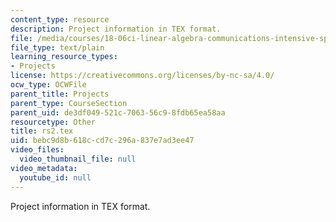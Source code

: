 ```yaml
---
content_type: resource
description: Project information in TEX format.
file: /media/courses/18-06ci-linear-algebra-communications-intensive-spring-2004/bebc9d8b618ccd7c296a837e7ad3ee47_rs2.tex
file_type: text/plain
learning_resource_types:
- Projects
license: https://creativecommons.org/licenses/by-nc-sa/4.0/
ocw_type: OCWFile
parent_title: Projects
parent_type: CourseSection
parent_uid: de3df049-521c-7063-56c9-8fdb65ea58aa
resourcetype: Other
title: rs2.tex
uid: bebc9d8b-618c-cd7c-296a-837e7ad3ee47
video_files:
  video_thumbnail_file: null
video_metadata:
  youtube_id: null
---
```

Project information in TEX format.